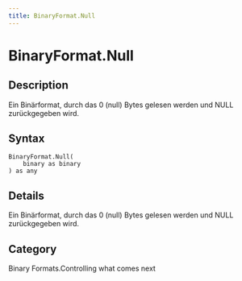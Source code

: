 ```yaml
---
title: BinaryFormat.Null
---
```


# BinaryFormat.Null


## Description

Ein Binärformat, durch das 0 (null) Bytes gelesen werden und NULL zurückgegeben wird.


## Syntax

```powerquery
BinaryFormat.Null(
    binary as binary
) as any
```


## Details

Ein Binärformat, durch das 0 (null) Bytes gelesen werden und NULL zurückgegeben wird.



## Category
Binary Formats.Controlling what comes next
